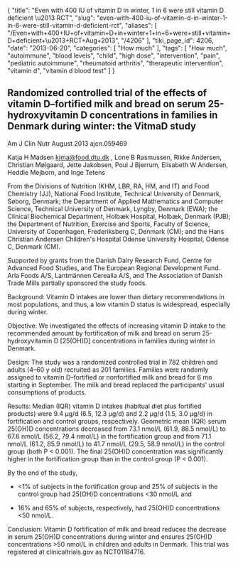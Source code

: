 {
    "title": "Even with 400 IU of vitamin D in winter, 1 in 6 were still vitamin D deficient \u2013 RCT",
    "slug": "even-with-400-iu-of-vitamin-d-in-winter-1-in-6-were-still-vitamin-d-deficient-rct",
    "aliases": [
        "/Even+with+400+IU+of+vitamin+D+in+winter+1+in+6+were+still+vitamin+D+deficient+\u2013+RCT+Aug+2013",
        "/4206"
    ],
    "tiki_page_id": 4206,
    "date": "2013-06-20",
    "categories": [
        "How much"
    ],
    "tags": [
        "How much",
        "autoimmune",
        "blood levels",
        "child",
        "high dose",
        "intervention",
        "pain",
        "pediatric autoimmune",
        "rheumatoid arthritis",
        "therapeutic intervention",
        "vitamin d",
        "vitamin d blood test"
    ]
}


## Randomized controlled trial of the effects of vitamin D–fortified milk and bread on serum 25-hydroxyvitamin D concentrations in families in Denmark during winter: the VitmaD study

Am J Clin Nutr August 2013 ajcn.059469

Katja H Madsen kjma@food.dtu.dk ,     Lone B Rasmussen,     Rikke Andersen,     Christian Mølgaard,     Jette Jakobsen,     Poul J Bjerrum,     Elisabeth W Andersen,     Heddie Mejborn, and     Inge Tetens

From the Divisions of Nutrition (KHM, LBR, RA, HM, and IT) and Food Chemistry (JJ), National Food Institute, Technical University of Denmark, Søborg, Denmark; the Department of Applied Mathematics and Computer Science, Technical University of Denmark, Lyngby, Denmark (EWA); the Clinical Biochemical Department, Holbæk Hospital, Holbæk, Denmark (PJB); the Department of Nutrition, Exercise and Sports, Faculty of Science, University of Copenhagen, Frederiksberg C, Denmark (CM); and the Hans Christian Andersen Children's Hospital Odense University Hospital, Odense C, Denmark (CM).

Supported by grants from the Danish Dairy Research Fund, Centre for Advanced Food Studies, and The European Regional Development Fund. Arla Foods A/S, Lantmännen Cerealia A/S, and The Association of Danish Trade Mills partially sponsored the study foods.

Background: Vitamin D intakes are lower than dietary recommendations in most populations, and thus, a low vitamin D status is widespread, especially during winter.

Objective: We investigated the effects of increasing vitamin D intake to the recommended amount by fortification of milk and bread on serum 25-hydroxyvitamin D <span>[25(OH)D]</span> concentrations in families during winter in Denmark.

Design: The study was a randomized controlled trial in 782 children and adults (4–60 y old) recruited as 201 families. Families were randomly assigned to vitamin D–fortified or nonfortified milk and bread for 6 mo starting in September. The milk and bread replaced the participants’ usual consumptions of products.

Results: Median (IQR) vitamin D intakes (habitual diet plus fortified products) were 9.4 μg/d (6.5, 12.3 μg/d) and 2.2 μg/d (1.5, 3.0 μg/d) in fortification and control groups, respectively. Geometric mean (IQR) serum 25(OH)D concentrations decreased from 73.1 nmol/L (61.9, 88.5 nmol/L) to 67.6 nmol/L (56.2, 79.4 nmol/L) in the fortification group and from 71.1 nmol/L (61.2, 85.9 nmol/L) to 41.7 nmol/L (29.5, 58.9 nmol/L) in the control group (both P < 0.001). The final 25(OH)D concentration was significantly higher in the fortification group than in the control group (P < 0.001). 

By the end of the study, 

* <1% of subjects in the fortification group and 25% of subjects in the control group had 25(OH)D concentrations <30 nmol/L and 

* 16% and 65% of subjects, respectively, had 25(OH)D concentrations <50 nmol/L.

Conclusion: Vitamin D fortification of milk and bread reduces the decrease in serum 25(OH)D concentrations during winter and ensures 25(OH)D concentrations >50 nmol/L in children and adults in Denmark. This trial was registered at clinicaltrials.gov as NCT01184716.